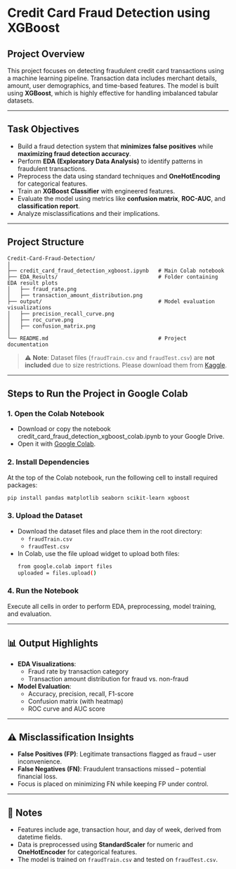 # Credit Card Fraud Detection using XGBoost

## Project Overview

This project focuses on detecting fraudulent credit card transactions using a machine learning pipeline. Transaction data includes merchant details, amount, user demographics, and time-based features. The model is built using **XGBoost**, which is highly effective for handling imbalanced tabular datasets.

---

## Task Objectives

- Build a fraud detection system that **minimizes false positives** while **maximizing fraud detection accuracy**.
- Perform **EDA (Exploratory Data Analysis)** to identify patterns in fraudulent transactions.
- Preprocess the data using standard techniques and **OneHotEncoding** for categorical features.
- Train an **XGBoost Classifier** with engineered features.
- Evaluate the model using metrics like **confusion matrix**, **ROC-AUC**, and **classification report**.
- Analyze misclassifications and their implications.

---

## Project Structure

```
Credit-Card-Fraud-Detection/
│
├── credit_card_fraud_detection_xgboost.ipynb   # Main Colab notebook
├── EDA_Results/                                # Folder containing EDA result plots
│   ├── fraud_rate.png
│   ├── transaction_amount_distribution.png
├── output/                                     # Model evaluation visualizations
│   ├── precision_recall_curve.png
│   ├── roc_curve.png
│   ├── confusion_matrix.png
│
└── README.md                                   # Project documentation
```

> ⚠️ **Note**: Dataset files (`fraudTrain.csv` and `fraudTest.csv`) are **not included** due to size restrictions. Please download them from [Kaggle](https://www.kaggle.com/datasets/kartik2112/fraud-detection).

---

## Steps to Run the Project in Google Colab

### 1. Open the Colab Notebook

- Download or copy the notebook credit_card_fraud_detection_xgboost_colab.ipynb to your Google Drive.
- Open it with [Google Colab](https://colab.research.google.com/).

### 2. Install Dependencies

At the top of the Colab notebook, run the following cell to install required packages:

```bash
pip install pandas matplotlib seaborn scikit-learn xgboost
```

### 3. Upload the Dataset

- Download the dataset files and place them in the root directory:
  - `fraudTrain.csv`
  - `fraudTest.csv`
- In Colab, use the file upload widget to upload both files:
  ```bash
  from google.colab import files
  uploaded = files.upload()
  ```
  
### 4. Run the Notebook

Execute all cells in order to perform EDA, preprocessing, model training, and evaluation.

---

## 📊 Output Highlights

- **EDA Visualizations**:
  - Fraud rate by transaction category
  - Transaction amount distribution for fraud vs. non-fraud
- **Model Evaluation**:
  - Accuracy, precision, recall, F1-score
  - Confusion matrix (with heatmap)
  - ROC curve and AUC score

---

## ⚠️ Misclassification Insights

- **False Positives (FP)**: Legitimate transactions flagged as fraud – user inconvenience.
- **False Negatives (FN)**: Fraudulent transactions missed – potential financial loss.
- Focus is placed on minimizing FN while keeping FP under control.

---

## 📌 Notes

- Features include age, transaction hour, and day of week, derived from datetime fields.
- Data is preprocessed using **StandardScaler** for numeric and **OneHotEncoder** for categorical features.
- The model is trained on `fraudTrain.csv` and tested on `fraudTest.csv`.
